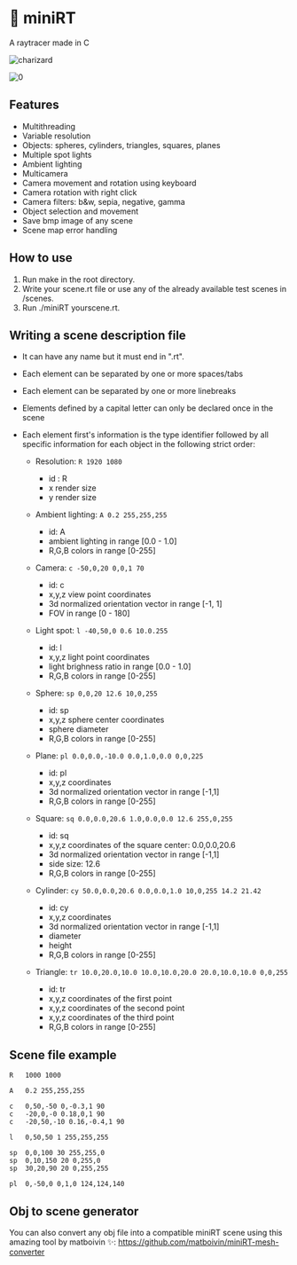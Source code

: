 # 🎥 miniRT
A raytracer made in C

![charizard](https://user-images.githubusercontent.com/74905890/118527868-fe2c3780-b741-11eb-859e-cf13dcd80358.jpg)

![0](https://user-images.githubusercontent.com/74905890/118520563-77c02780-b73a-11eb-831a-4f68b0903fad.jpg)


## Features
- Multithreading
- Variable resolution
- Objects: spheres, cylinders, triangles, squares, planes
- Multiple spot lights
- Ambient lighting
- Multicamera
- Camera movement and rotation using keyboard
- Camera rotation with right click
- Camera filters: b&w, sepia, negative, gamma
- Object selection and movement
- Save bmp image of any scene
- Scene map error handling

## How to use
1. Run make in the root directory.
2. Write your scene.rt file or use any of the already available test scenes in /scenes.
3. Run ./miniRT yourscene.rt.

## Writing a scene description file
- It can have any name but it must end in ".rt".
- Each element can be separated by one or more spaces/tabs
- Each element can be separated by one or more linebreaks
- Elements defined by a capital letter can only be declared once in the scene
- Each element first's information is the type identifier followed by all specific information for each object in the following strict order:

	- Resolution:
		`R 1920 1080`
		- id : R
		- x render size
 		- y render size

	- Ambient lighting:
		`A 0.2 255,255,255`
		- id: A
		- ambient lighting in range [0.0 - 1.0]
		- R,G,B colors in range [0-255]

	- Camera:
		`c -50,0,20 0,0,1 70`
		- id: c
		- x,y,z view point coordinates
		- 3d normalized orientation vector in range [-1, 1]
		- FOV in range [0 - 180]

	- Light spot:
		`l -40,50,0 0.6 10.0.255`
		- id: l
		- x,y,z light point coordinates
		- light brighness ratio in range [0.0 - 1.0]
		- R,G,B colors in range [0-255]

	- Sphere:
		`sp 0,0,20 12.6 10,0,255`
		- id: sp
		- x,y,z sphere center coordinates
		- sphere diameter
		- R,G,B colors in range [0-255]

	- Plane:
		`pl 0.0,0.0,-10.0 0.0,1.0,0.0 0,0,225`
		- id: pl
		- x,y,z coordinates
		- 3d normalized orientation vector in range [-1,1]
		- R,G,B colors in range [0-255]

	- Square:
		`sq 0.0,0.0,20.6 1.0,0.0,0.0 12.6 255,0,255`
		- id: sq
		- x,y,z coordinates of the square center: 0.0,0.0,20.6
		- 3d normalized orientation vector in range [-1,1]
		- side size: 12.6
		- R,G,B colors in range [0-255]

	- Cylinder:
		`cy 50.0,0.0,20.6 0.0,0.0,1.0 10,0,255 14.2 21.42`
		- id: cy
		- x,y,z coordinates
		- 3d normalized orientation vector in range [-1,1]
		- diameter
		- height
		- R,G,B colors in range [0-255]

	- Triangle:
		`tr 10.0,20.0,10.0 10.0,10.0,20.0 20.0,10.0,10.0 0,0,255`
		- id: tr
		- x,y,z coordinates of the first point
		- x,y,z coordinates of the second point
		- x,y,z coordinates of the third point
		- R,G,B colors in range [0-255]


## Scene file example
```
R	1000 1000

A	0.2	255,255,255

c	0,50,-50 0,-0.3,1 90
c	-20,0,-0 0.18,0,1 90
c	-20,50,-10 0.16,-0.4,1 90

l	0,50,50 1 255,255,255

sp	0,0,100 30 255,255,0
sp	0,10,150 20 0,255,0
sp	30,20,90 20 0,255,255

pl	0,-50,0 0,1,0 124,124,140
```
## Obj to scene generator
You can also convert any obj file into a compatible miniRT scene using this amazing tool by matboivin ✨: https://github.com/matboivin/miniRT-mesh-converter
